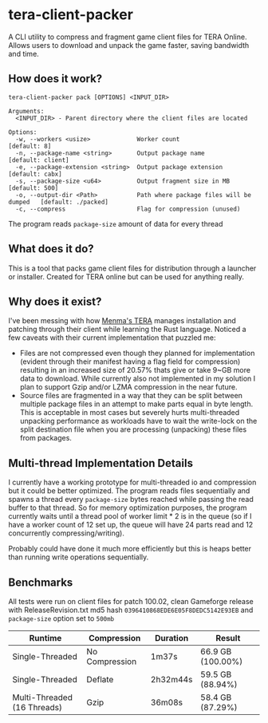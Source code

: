 # tera-client-packer

A CLI utility to compress and fragment game client files for TERA Online. Allows users to download and unpack the game faster, saving bandwidth and time.

## How does it work?

```
tera-client-packer pack [OPTIONS] <INPUT_DIR>

Arguments:
  <INPUT_DIR> - Parent directory where the client files are located

Options:
  -w, --workers <usize>             Worker count                              [default: 8]
  -n, --package-name <string>       Output package name                       [default: client]
  -e, --package-extension <string>  Output package extension                  [default: cabx]
  -s, --package-size <u64>          Output fragment size in MB                [default: 500]
  -o, --output-dir <Path>           Path where package files will be dumped   [default: ./packed]
  -c, --compress                    Flag for compression (unused)
```

The program reads `package-size` amount of data for every thread

## What does it do?

This is a tool that packs game client files for distribution through a launcher or installer. Created for TERA online but can be used for anything really.

## Why does it exist?

I've been messing with how [Menma's TERA](https://discord.gg/mtdream) manages installation and patching through their client while learning the Rust language. Noticed a few caveats with their current implementation that puzzled me:

- Files are not compressed even though they planned for implementation (evident through their manifest having a flag field for compression) resulting in an increased size of 20.57% thats give or take 9~GB more data to download. While currently also not implemented in my solution I plan to support Gzip and/or LZMA compression in the near future.
- Source files are fragmented in a way that they can be split between multiple package files in an attempt to make parts equal in byte length. This is acceptable in most cases but severely hurts multi-threaded unpacking performance as workloads have to wait the write-lock on the split destination file when you are processing (unpacking) these files from packages.

## Multi-thread Implementation Details

I currently have a working prototype for multi-threaded io and compression but it could be better optimized. The program reads files sequentially and spawns a thread every `package-size` bytes reached while passing the read buffer to that thread. So for memory optimization purposes, the program currently waits until a thread pool of worker limit \* 2 is in the queue (so if I have a worker count of 12 set up, the queue will have 24 parts read and 12 concurrently compressing/writing).

Probably could have done it much more efficiently but this is heaps better than running write operations sequentially.

## Benchmarks

All tests were run on client files for patch 100.02, clean Gameforge release with ReleaseRevision.txt md5 hash `0396410868EDE6E05F8DEDC5142E93EB` and `package-size` option set to `500mb`

| Runtime                     | Compression    | Duration | Result            |
| --------------------------- | -------------- | -------- | ----------------- |
| Single-Threaded             | No Compression | 1m37s    | 66.9 GB (100.00%) |
| Single-Threaded             | Deflate        | 2h32m44s | 59.5 GB (88.94%)  |
| Multi-Threaded (16 Threads) | Gzip           | 36m08s   | 58.4 GB (87.29%)  |
